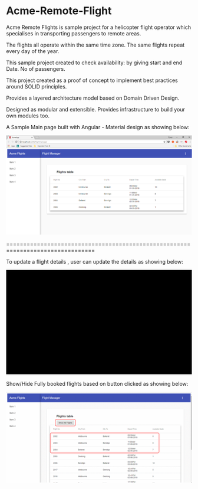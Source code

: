 # Acme-Remote-Flight
Acme Remote Flights is sample project for a helicopter flight operator which specialises in transporting passengers to remote areas.

The flights all operate within the same time zone. The same flights repeat every day of the year.

This sample project created to check availability: by giving start and end Date. No of passengers.

This project created as a proof of concept to implement best practices around SOLID principles.

Provides a layered architecture model based on Domain Driven Design.

Designed as modular and extensible. Provides infrastructure to build your own modules too.

A Sample Main page built with Angular - Material design as showing below:

![alt test](https://github.com/TamerDotnet/Acme-Remote-Flight/blob/master/Acme_ClientApp.png)

================================================================================

To update a flight details , user can update the details as showing below:

![alt test](https://github.com/TamerDotnet/Acme-Remote-Flight/blob/master/FlightDetails.gif)

Show/Hide Fully booked flights based on button clicked as showing below:

![alt test](https://github.com/TamerDotnet/Acme-Remote-Flight/blob/master/ShowAvailableFlights.gif)
 
